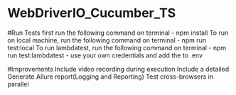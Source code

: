 # WebDriverIO_Cucumber_TS

#Run Tests
first run the following command on terminal - npm install
To run on local machine, run the following command on terminal - npm run test:local
To run lambdatest, run the following command on terminal - npm run test:lambdatest  - use your own credentials and add the to .env

#Improvements 
Include video recording during execution
Include a detailed Generate Allure report(Logging and Reporting)
Test cross-browsers in parallel
